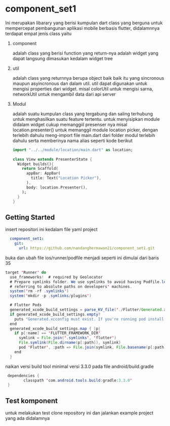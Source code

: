 # component_set1

Ini merupakan libarary yang berisi kumpulan dart class yang berguna untuk mempercepat pembangunan aplikasi mobile berbasis flutter, didalamnnya terdapat empat jenis class yaitu

1. component

   adalah class yang berisi function yang return-nya adalah widget yang dapat langsung dimasukan kedalam widget tree

2. util

   adalah class yang returnnya berupa object baik baik itu yang sincronous maupun asyincronous dan dalam util. util dapat digunakan untuk mengisi properties dari widget. misal colorUtil untuk mengisi sarna, networkUtil untuk mengambil data dari api server

3. Modul

   adalah suatu kumpulan class yang tergabung dan saling terhubung untuk menghasilkan suatu feature tertentu. untuk menyisipkan module didalam widget cukup memanggiil presenser nya misal location.presenter() untuk memanggil module location picker, dengan terlebih dahulu meng-import file main.dart dari folder modul terlebih dahulu serta memberinya nama alias seperti kode berikut

   ```dart
   import "../../module/location/main.dart" as location;
     
   class View extends PresenterState {
     Widget builds(){
       return Scaffold(
         appBar: AppBar(
           title: Text("Location Picker"),
         ),
         body: location.Presenter(),
       );
     }
   }
   ```

## Getting Started

insert repositori ini kedalam file yaml project

```yaml
  component_set1:
    git:
      url: https://github.com/nandanghermawan21/component_set1.git
```


buka dan ubah file ios/runner/podfile menjadi seperti ini dimulai dari baris 35

```java
target 'Runner' do
  use_frameworks!  # required by Geolocator
  # Prepare symlinks folder. We use symlinks to avoid having Podfile.lock
  # referring to absolute paths on developers' machines.
  system('rm -rf .symlinks')
  system('mkdir -p .symlinks/plugins')

  # Flutter Pods
  generated_xcode_build_settings = parse_KV_file('./Flutter/Generated.xcconfig')
  if generated_xcode_build_settings.empty?
    puts "Generated.xcconfig must exist. If you're running pod install manually, make sure flutter pub get is executed first."
  end
  generated_xcode_build_settings.map { |p|
    if p[:name] == 'FLUTTER_FRAMEWORK_DIR'
      symlink = File.join('.symlinks', 'flutter')
      File.symlink(File.dirname(p[:path]), symlink)
      pod 'Flutter', :path => File.join(symlink, File.basename(p[:path]))
    end
  }
```

naikan versi build tool minimal versi 3.3.0 pada  file android/build.gradle

```java
 dependencies {
        classpath 'com.android.tools.build:gradle:3.3.0'
 }
```



## Test komponent

untuk melakukan test clone repository ini dan jalankan example project yang ada didalamnya
